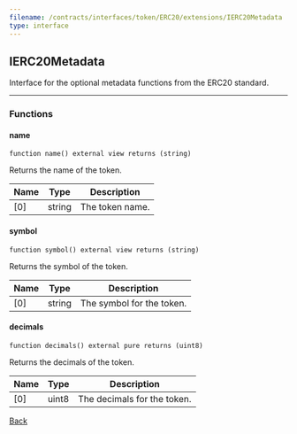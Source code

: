 ```yaml
---
filename: /contracts/interfaces/token/ERC20/extensions/IERC20Metadata
type: interface
---
```


## IERC20Metadata

Interface for the optional metadata functions from the ERC20 standard.

***

### Functions

#### name

```solidity
function name() external view returns (string)
```

Returns the name of the token.

| Name | Type | Description |
| ---- | ---- | ----------- |
| [0] | string | The token name. |

#### symbol

```solidity
function symbol() external view returns (string)
```

Returns the symbol of the token.

| Name | Type | Description |
| ---- | ---- | ----------- |
| [0] | string | The symbol for the token. |

#### decimals

```solidity
function decimals() external pure returns (uint8)
```

Returns the decimals of the token.

| Name | Type | Description |
| ---- | ---- | ----------- |
| [0] | uint8 | The decimals for the token. |

[Back](/index)